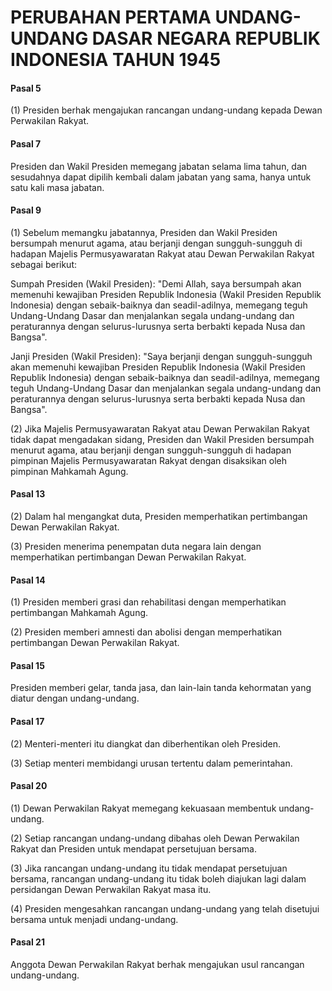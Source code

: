 # PERUBAHAN PERTAMA UNDANG-UNDANG DASAR NEGARA REPUBLIK INDONESIA TAHUN 1945

#### Pasal 5

(1) Presiden berhak mengajukan rancangan undang-undang kepada Dewan Perwakilan Rakyat.

#### Pasal 7

Presiden dan Wakil Presiden memegang jabatan selama lima tahun, dan sesudahnya dapat dipilih kembali dalam jabatan yang sama, hanya untuk satu kali masa jabatan.

#### Pasal 9

(1) Sebelum memangku jabatannya, Presiden dan Wakil Presiden bersumpah menurut agama, atau berjanji dengan sungguh-sungguh di hadapan Majelis Permusyawaratan Rakyat atau Dewan Perwakilan Rakyat sebagai berikut:

Sumpah Presiden (Wakil Presiden): "Demi Allah, saya bersumpah akan memenuhi kewajiban Presiden Republik Indonesia (Wakil Presiden Republik Indonesia) dengan sebaik-baiknya dan seadil-adilnya, memegang teguh Undang-Undang Dasar dan menjalankan segala undang-undang dan peraturannya dengan selurus-lurusnya serta berbakti kepada Nusa dan Bangsa".

Janji Presiden (Wakil Presiden): "Saya berjanji dengan sungguh-sungguh akan memenuhi kewajiban Presiden Republik Indonesia (Wakil Presiden Republik Indonesia) dengan sebaik-baiknya dan seadil-adilnya, memegang teguh Undang-Undang Dasar dan menjalankan segala undang-undang dan peraturannya dengan selurus-lurusnya serta berbakti kepada Nusa dan Bangsa".

(2) Jika Majelis Permusyawaratan Rakyat atau Dewan Perwakilan Rakyat tidak dapat mengadakan sidang, Presiden dan Wakil Presiden bersumpah menurut agama, atau berjanji dengan sungguh-sungguh di hadapan pimpinan Majelis Permusyawaratan Rakyat dengan disaksikan oleh pimpinan Mahkamah Agung.

#### Pasal 13

(2) Dalam hal mengangkat duta, Presiden memperhatikan pertimbangan Dewan Perwakilan Rakyat.

(3) Presiden menerima penempatan duta negara lain dengan memperhatikan pertimbangan Dewan Perwakilan Rakyat.

#### Pasal 14

(1) Presiden memberi grasi dan rehabilitasi dengan memperhatikan pertimbangan Mahkamah Agung.

(2) Presiden memberi amnesti dan abolisi dengan memperhatikan pertimbangan Dewan Perwakilan Rakyat.

#### Pasal 15

Presiden memberi gelar, tanda jasa, dan lain-lain tanda kehormatan yang diatur dengan undang-undang.

#### Pasal 17

(2) Menteri-menteri itu diangkat dan diberhentikan oleh Presiden.

(3) Setiap menteri membidangi urusan tertentu dalam pemerintahan.

#### Pasal 20

(1) Dewan Perwakilan Rakyat memegang kekuasaan membentuk undang-undang.

(2) Setiap rancangan undang-undang dibahas oleh Dewan Perwakilan Rakyat dan Presiden untuk mendapat persetujuan bersama.

(3) Jika rancangan undang-undang itu tidak mendapat persetujuan bersama, rancangan undang-undang itu tidak boleh diajukan lagi dalam persidangan Dewan Perwakilan Rakyat masa itu.

(4) Presiden mengesahkan rancangan undang-undang yang telah disetujui bersama untuk menjadi undang-undang.

#### Pasal 21

Anggota Dewan Perwakilan Rakyat berhak mengajukan usul rancangan undang-undang.
